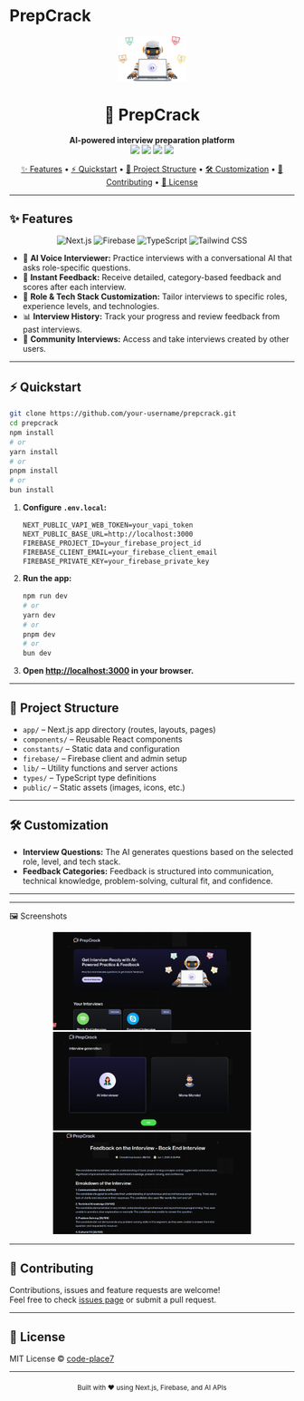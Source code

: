 # PrepCrack

<p align="center">
  <img src="public/robot.png" alt="PrepCrack Logo" width="120" /> 
</p>

<h1 align="center">🚀 PrepCrack</h1>
<p align="center">
  <b>AI-powered interview preparation platform</b><br>
  <img src="https://img.shields.io/badge/Next.js-000?logo=next.js&logoColor=fff" />
  <img src="https://img.shields.io/badge/Firebase-FFCA28?logo=firebase&logoColor=fff" />
  <img src="https://img.shields.io/badge/TypeScript-3178C6?logo=typescript&logoColor=fff" />
  <img src="https://img.shields.io/badge/Tailwind-38BDF8?logo=tailwindcss&logoColor=fff" />
</p>

<p align="center">
  <a href="#-features">✨ Features</a> •
  <a href="#-quickstart">⚡ Quickstart</a> •
  <a href="#-project-structure">📁 Project Structure</a> •
  <a href="#-customization">🛠️ Customization</a> •
  <a href="#-contributing">🤝 Contributing</a> •
  <a href="#-license">📝 License</a>
</p>

---

## ✨ Features

<p align="center">
  <img src="https://img.icons8.com/color/48/nextjs.png" title="Next.js" />
  <img src="https://img.icons8.com/color/48/firebase.png" title="Firebase" />
  <img src="https://img.icons8.com/color/48/typescript.png" title="TypeScript" />
  <img src="https://img.icons8.com/color/48/tailwindcss.png" title="Tailwind CSS" />
</p>

- 🎤 **AI Voice Interviewer:** Practice interviews with a conversational AI that asks role-specific questions.
- 📝 **Instant Feedback:** Receive detailed, category-based feedback and scores after each interview.
- 💼 **Role & Tech Stack Customization:** Tailor interviews to specific roles, experience levels, and technologies.
- 📊 **Interview History:** Track your progress and review feedback from past interviews.
- 👥 **Community Interviews:** Access and take interviews created by other users.

---

## ⚡ Quickstart

```bash
git clone https://github.com/your-username/prepcrack.git
cd prepcrack
npm install
# or
yarn install
# or
pnpm install
# or
bun install
```

1. **Configure `.env.local`:**

   ```env
   NEXT_PUBLIC_VAPI_WEB_TOKEN=your_vapi_token
   NEXT_PUBLIC_BASE_URL=http://localhost:3000
   FIREBASE_PROJECT_ID=your_firebase_project_id
   FIREBASE_CLIENT_EMAIL=your_firebase_client_email
   FIREBASE_PRIVATE_KEY=your_firebase_private_key
   ```

2. **Run the app:**

   ```bash
   npm run dev
   # or
   yarn dev
   # or
   pnpm dev
   # or
   bun dev
   ```

3. **Open [http://localhost:3000](http://localhost:3000) in your browser.**

---

## 📁 Project Structure

- `app/` – Next.js app directory (routes, layouts, pages)
- `components/` – Reusable React components
- `constants/` – Static data and configuration
- `firebase/` – Firebase client and admin setup
- `lib/` – Utility functions and server actions
- `types/` – TypeScript type definitions
- `public/` – Static assets (images, icons, etc.)

---

## 🛠️ Customization

- **Interview Questions:** The AI generates questions based on the selected role, level, and tech stack.
- **Feedback Categories:** Feedback is structured into communication, technical knowledge, problem-solving, cultural fit, and confidence.

---

---

🖼️ Screenshots

<p align="center"> <img src="public/home.png" width="350" alt="prepcrack Screenshot 1" /> <img src="public/generation.png" width="350" alt="prepcrack Screenshot 2" /> <img src="public/feedback.png" width="350" alt="prepcrack Screenshot 2" /> </p>

---

## 🤝 Contributing

Contributions, issues and feature requests are welcome!  
Feel free to check [issues page](../../issues) or submit a pull request.

---

## 📝 License

MIT License © [code-place7](https://github.com/code-place7)

---

<p align="center">
  <sub>Built with ❤️ using Next.js, Firebase, and AI APIs</sub>
</p>
